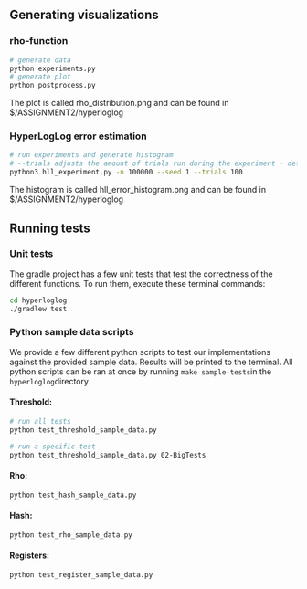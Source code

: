 

## Generating visualizations

### rho-function
```zsh
# generate data
python experiments.py
# generate plot
python postprocess.py
```
The plot is called rho_distribution.png and can be found in $/ASSIGNMENT2/hyperloglog

### HyperLogLog error estimation
```zsh
# run experiments and generate histogram
# --trials adjusts the amount of trials run during the experiment - default is 8 (for faster execution), table in report uses trias = 100.
python3 hll_experiment.py -n 100000 --seed 1 --trials 100
```
The histogram is called hll_error_histogram.png and can be found in $/ASSIGNMENT2/hyperloglog

## Running tests

### Unit tests
The gradle project has a few unit tests that test the correctness of the different functions. To run them, execute these terminal commands:
```zsh
cd hyperloglog
./gradlew test
```

### Python sample data scripts

We provide a few different python scripts to test our implementations against the provided sample data. Results will be printed to the terminal. 
All python scripts can be ran at once by running `make sample-tests`in the `hyperloglog`directory


#### Threshold:
```zsh
# run all tests
python test_threshold_sample_data.py

# run a specific test
python test_threshold_sample_data.py 02-BigTests
```

#### Rho:
```zsh
python test_hash_sample_data.py
```

#### Hash:
```zsh
python test_rho_sample_data.py 
```

#### Registers:
```zsh
python test_register_sample_data.py
```

